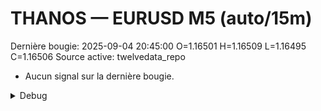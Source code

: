 # THANOS — EURUSD M5 (auto/15m)
Dernière bougie: 2025-09-04 20:45:00  O=1.16501  H=1.16509  L=1.16495  C=1.16506
Source active: twelvedata_repo

- Aucun signal sur la dernière bougie.

<details><summary>Debug</summary>

- TD_API_KEY manquant.

</details>
